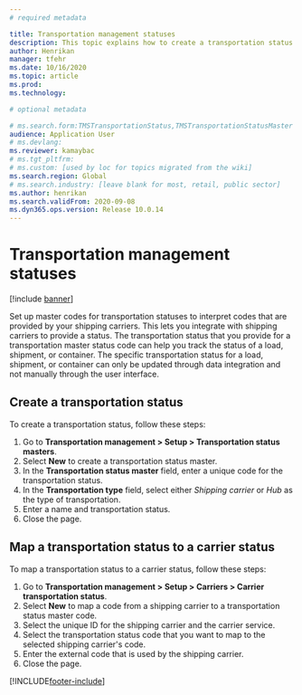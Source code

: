 ```yaml
---
# required metadata

title: Transportation management statuses
description: This topic explains how to create a transportation status and map that status to a carrier status.
author: Henrikan
manager: tfehr
ms.date: 10/16/2020
ms.topic: article
ms.prod: 
ms.technology: 

# optional metadata

# ms.search.form:TMSTransportationStatus,TMSTransportationStatusMaster
audience: Application User
# ms.devlang: 
ms.reviewer: kamaybac
# ms.tgt_pltfrm: 
# ms.custom: [used by loc for topics migrated from the wiki]
ms.search.region: Global
# ms.search.industry: [leave blank for most, retail, public sector]
ms.author: henrikan
ms.search.validFrom: 2020-09-08
ms.dyn365.ops.version: Release 10.0.14
---
```


# Transportation management statuses

[!include [banner](../includes/banner.md)]

Set up master codes for transportation statuses to interpret codes that are provided by your shipping carriers. This lets you integrate with shipping carriers to provide a status. The transportation status that you provide for a transportation master status code can help you track the status of a load, shipment, or container. The specific transportation status for a load, shipment, or container can only be updated through data integration and not manually through the user interface.

## Create a transportation status

To create a transportation status, follow these steps:

1. Go to **Transportation management \> Setup \> Transportation status masters**.
1. Select **New** to create a transportation status master.
1. In the **Transportation status master** field, enter a unique code for the transportation status.
1. In the **Transportation type** field, select either *Shipping carrier* or *Hub* as the type of transportation.
1. Enter a name and transportation status.
1. Close the page.

## Map a transportation status to a carrier status

To map a transportation status to a carrier status, follow these steps:

1. Go to **Transportation management \> Setup \> Carriers \> Carrier transportation status**.
1. Select **New** to map a code from a shipping carrier to a transportation status master code.
1. Select the unique ID for the shipping carrier and the carrier service.
1. Select the transportation status code that you want to map to the selected shipping carrier's code.
1. Enter the external code that is used by the shipping carrier.
1. Close the page.


[!INCLUDE[footer-include](../../includes/footer-banner.md)]